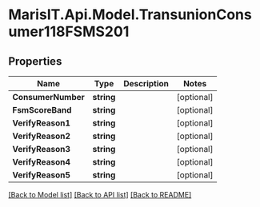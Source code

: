 
# MarisIT.Api.Model.TransunionConsumer118FSMS201

## Properties

Name | Type | Description | Notes
------------ | ------------- | ------------- | -------------
**ConsumerNumber** | **string** |  | [optional] 
**FsmScoreBand** | **string** |  | [optional] 
**VerifyReason1** | **string** |  | [optional] 
**VerifyReason2** | **string** |  | [optional] 
**VerifyReason3** | **string** |  | [optional] 
**VerifyReason4** | **string** |  | [optional] 
**VerifyReason5** | **string** |  | [optional] 

[[Back to Model list]](../README.md#documentation-for-models)
[[Back to API list]](../README.md#documentation-for-api-endpoints)
[[Back to README]](../README.md)

